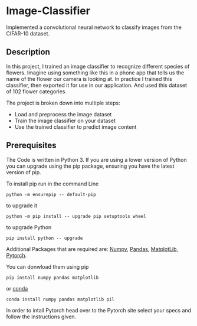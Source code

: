 # Image-Classifier
Implemented a convolutional neural network to classify images from the CIFAR-10 dataset.


## Description
In this project, I trained an image classifier to recognize different species of flowers. 
Imagine using something like this in a phone app that tells us the name of the flower our camera is looking at. 
In practice I trained this classifier, then exported it for use in our application. 
And used this dataset of 102 flower categories.


The project is broken down into multiple steps:
- Load and preprocess the image dataset
- Train the image classifier on your dataset
- Use the trained classifier to predict image content


## Prerequisites
The Code is written in Python 3. If you are using a lower version of Python you can upgrade using the pip package, ensuring you have the latest version of pip.

To install pip run in the command Line

```python -m ensurepip -- default-pip```

to upgrade it

```python -m pip install -- upgrade pip setuptools wheel```

to upgrade Python

```pip install python -- upgrade```

Additional Packages that are required are: [Numpy](http://www.numpy.org/), [Pandas](https://pandas.pydata.org/), [MatplotLib](https://matplotlib.org/), [Pytorch](https://pytorch.org/).

You can donwload them using pip

 ```pip install numpy pandas matplotlib```

or [conda](https://anaconda.org/anaconda/python)

 ```conda install numpy pandas matplotlib pil```

In order to intall Pytorch head over to the Pytorch site select your specs and follow the instructions given.

